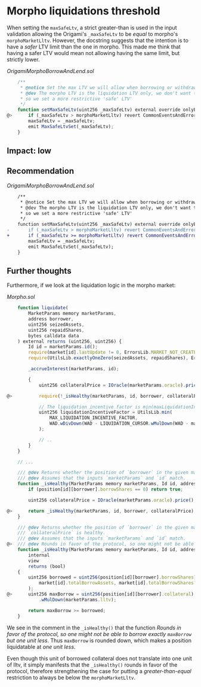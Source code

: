 # Morpho liquidations threshold

When setting the `maxSafeLtv`, a strict greater-than is used in the input validation allowing the Origami's `_maxSafeLtv` to be *equal* to morpho's `morphoMarketLltv`. However, the docstring suggests that the intention is to have a *safer* LTV limit than the one in morpho. This made me think that having a safer LTV would mean not allowing having the same limit, but strictly lower.  

*OrigamiMorphoBorrowAndLend.sol*
```javascript
    /**
     * @notice Set the max LTV we will allow when borrowing or withdrawing collateral.
     * @dev The morpho LTV is the liquidation LTV only, we don't want to allow up to that limit
     * so we set a more restrictive 'safe' LTV'
     */
    function setMaxSafeLtv(uint256 _maxSafeLtv) external override onlyElevatedAccess {
@>      if (_maxSafeLtv > morphoMarketLltv) revert CommonEventsAndErrors.InvalidParam();
        maxSafeLtv = _maxSafeLtv;
        emit MaxSafeLtvSet(_maxSafeLtv);
    }
```

## Impact: low

## Recommendation

*OrigamiMorphoBorrowAndLend.sol*
```diff
    /**
     * @notice Set the max LTV we will allow when borrowing or withdrawing collateral.
     * @dev The morpho LTV is the liquidation LTV only, we don't want to allow up to that limit
     * so we set a more restrictive 'safe' LTV'
     */
    function setMaxSafeLtv(uint256 _maxSafeLtv) external override onlyElevatedAccess {
-       if (_maxSafeLtv > morphoMarketLltv) revert CommonEventsAndErrors.InvalidParam();
+       if (_maxSafeLtv >= morphoMarketLltv) revert CommonEventsAndErrors.InvalidParam();
        maxSafeLtv = _maxSafeLtv;
        emit MaxSafeLtvSet(_maxSafeLtv);
    }
```

## Further thoughts

Furthermore, if we look at the liquidation logic in the morpho market:

*Morpho.sol*
```javascript
    function liquidate(
        MarketParams memory marketParams,
        address borrower,
        uint256 seizedAssets,
        uint256 repaidShares,
        bytes calldata data
    ) external returns (uint256, uint256) {
        Id id = marketParams.id();
        require(market[id].lastUpdate != 0, ErrorsLib.MARKET_NOT_CREATED);
        require(UtilsLib.exactlyOneZero(seizedAssets, repaidShares), ErrorsLib.INCONSISTENT_INPUT);

        _accrueInterest(marketParams, id);

        {
            uint256 collateralPrice = IOracle(marketParams.oracle).price();

@>          require(!_isHealthy(marketParams, id, borrower, collateralPrice), ErrorsLib.HEALTHY_POSITION);

            // The liquidation incentive factor is min(maxLiquidationIncentiveFactor, 1/(1 - cursor*(1 - lltv))).
            uint256 liquidationIncentiveFactor = UtilsLib.min(
                MAX_LIQUIDATION_INCENTIVE_FACTOR,
                WAD.wDivDown(WAD - LIQUIDATION_CURSOR.wMulDown(WAD - marketParams.lltv))
            );

            // ..
        }
    }

    // ...

    /// @dev Returns whether the position of `borrower` in the given market `marketParams` is healthy.
    /// @dev Assumes that the inputs `marketParams` and `id` match.
    function _isHealthy(MarketParams memory marketParams, Id id, address borrower) internal view returns (bool) {
        if (position[id][borrower].borrowShares == 0) return true;

        uint256 collateralPrice = IOracle(marketParams.oracle).price();

@>      return _isHealthy(marketParams, id, borrower, collateralPrice);
    }

    /// @dev Returns whether the position of `borrower` in the given market `marketParams` with the given
    /// `collateralPrice` is healthy.
    /// @dev Assumes that the inputs `marketParams` and `id` match.
@>  /// @dev Rounds in favor of the protocol, so one might not be able to borrow exactly `maxBorrow` but one unit less.
    function _isHealthy(MarketParams memory marketParams, Id id, address borrower, uint256 collateralPrice)
        internal
        view
        returns (bool)
    {
        uint256 borrowed = uint256(position[id][borrower].borrowShares).toAssetsUp(
            market[id].totalBorrowAssets, market[id].totalBorrowShares
        );
@>      uint256 maxBorrow = uint256(position[id][borrower].collateral).mulDivDown(collateralPrice, ORACLE_PRICE_SCALE)
            .wMulDown(marketParams.lltv);

        return maxBorrow >= borrowed;
    }


```

We see in the comment in the `_isHealthy()` that the function *Rounds in favor of the protocol, so one might not be able to borrow exactly `maxBorrow` but one unit less*. 
Thus `maxBorrow` is rounded down, which makes a position liquidatable at *one unit less*.

Even though this unit of borrowed collateral does not translate into one unit of lltv, it simply manifests that the `_isHealthy()` rounds in favor of the protocol, therefore strengthening the case for putting a *greater-than-equal* restriction to always be below the `morphoMarketLltv`. 

